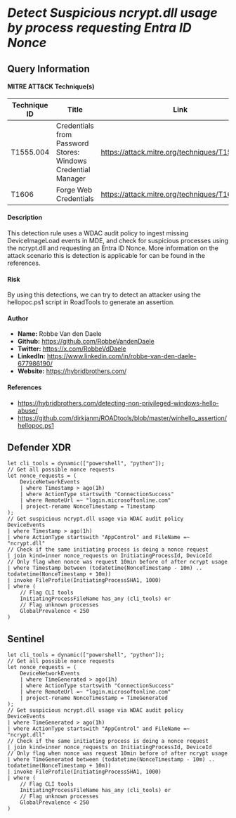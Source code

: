 # *Detect Suspicious ncrypt.dll usage by process requesting Entra ID Nonce*

## Query Information

#### MITRE ATT&CK Technique(s)

| Technique ID | Title    | Link    |
| ---  | --- | --- |
| T1555.004 | Credentials from Password Stores: Windows Credential Manager | https://attack.mitre.org/techniques/T1555/004/ |
| T1606 | Forge Web Credentials | https://attack.mitre.org/techniques/T1606/ |

#### Description
This detection rule uses a WDAC audit policy to ingest missing DeviceImageLoad events in MDE, and check for suspicious processes using the ncrypt.dll and requesting an Entra ID Nonce. More information on the attack scenario this is detection is applicable for can be found in the references.

#### Risk
By using this detections, we can try to detect an attacker using the hellopoc.ps1 script in RoadTools to generate an assertion. 

#### Author <Optional>
- **Name:** Robbe Van den Daele
- **Github:** https://github.com/RobbeVandenDaele
- **Twitter:** https://x.com/RobbeVdDaele
- **LinkedIn:** https://www.linkedin.com/in/robbe-van-den-daele-677986190/
- **Website:** https://hybridbrothers.com/

#### References
- https://hybridbrothers.com/detecting-non-privileged-windows-hello-abuse/
- https://github.com/dirkjanm/ROADtools/blob/master/winhello_assertion/hellopoc.ps1

## Defender XDR
```KQL
let cli_tools = dynamic(["powershell", "python"]);
// Get all possible nonce requests
let nonce_requests = (
    DeviceNetworkEvents
    | where Timestamp > ago(1h)
    | where ActionType startswith "ConnectionSuccess"
    | where RemoteUrl =~ "login.microsoftonline.com"
    | project-rename NonceTimestamp = Timestamp
);
// Get suspicious ncrypt.dll usage via WDAC audit policy
DeviceEvents
| where Timestamp > ago(1h)
| where ActionType startswith "AppControl" and FileName =~ "ncrypt.dll"
// Check if the same initiating process is doing a nonce request
| join kind=inner nonce_requests on InitiatingProcessId, DeviceId
// Only flag when nonce was request 10min before of after ncrypt usage
| where Timestamp between (todatetime(NonceTimestamp - 10m) .. todatetime(NonceTimestamp + 10m))
| invoke FileProfile(InitiatingProcessSHA1, 1000)
| where (
    // Flag CLI tools
    InitiatingProcessFileName has_any (cli_tools) or 
    // Flag unknown processes
    GlobalPrevalence < 250
)
```

## Sentinel
```KQL
let cli_tools = dynamic(["powershell", "python"]);
// Get all possible nonce requests
let nonce_requests = (
    DeviceNetworkEvents
    | where TimeGenerated > ago(1h)
    | where ActionType startswith "ConnectionSuccess"
    | where RemoteUrl =~ "login.microsoftonline.com"
    | project-rename NonceTimestamp = TimeGenerated
);
// Get suspicious ncrypt.dll usage via WDAC audit policy
DeviceEvents
| where TimeGenerated > ago(1h)
| where ActionType startswith "AppControl" and FileName =~ "ncrypt.dll"
// Check if the same initiating process is doing a nonce request
| join kind=inner nonce_requests on InitiatingProcessId, DeviceId
// Only flag when nonce was request 10min before of after ncrypt usage
| where TimeGenerated between (todatetime(NonceTimestamp - 10m) .. todatetime(NonceTimestamp + 10m))
| invoke FileProfile(InitiatingProcessSHA1, 1000)
| where (
    // Flag CLI tools
    InitiatingProcessFileName has_any (cli_tools) or 
    // Flag unknown processes
    GlobalPrevalence < 250
)
```